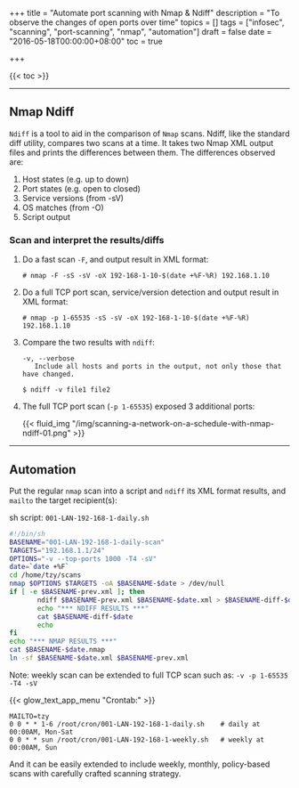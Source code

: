 +++
title = "Automate port scanning with Nmap & Ndiff"
description = "To observe the changes of open ports over time"
topics = []
tags = ["infosec", "scanning", "port-scanning", "nmap", "automation"]
draft = false
date = "2016-05-18T00:00:00+08:00"
toc = true

+++

{{< toc >}}


---
## Nmap Ndiff

`Ndiff` is a tool to aid in the comparison of `Nmap` scans. Ndiff, like the standard diff utility, compares two scans at a time. It takes two Nmap XML output files and prints the differences between them. The differences observed are:

1. Host states (e.g. up to down)
2. Port states (e.g. open to closed)
3. Service versions (from -sV)
4. OS matches (from -O)
5. Script output



### Scan and interpret the results/diffs

1. Do a fast scan `-F`, and output result in XML format:

    ```
    # nmap -F -sS -sV -oX 192-168-1-10-$(date +%F-%R) 192.168.1.10 
    ```

2. Do a full TCP port scan, service/version detection and output result in XML format:

    ```
    # nmap -p 1-65535 -sS -sV -oX 192-168-1-10-$(date +%F-%R) 192.168.1.10 
    ```

3. Compare the two results with `ndiff`:

    ```
    -v, --verbose
       Include all hosts and ports in the output, not only those that have changed.
    
    $ ndiff -v file1 file2
    ```

4. The full TCP port scan (`-p 1-65535`) exposed 3 additional ports:

    {{< fluid_img "/img/scanning-a-network-on-a-schedule-with-nmap-ndiff-01.png" >}}



---
## Automation

Put the regular `nmap` scan into a script and `ndiff` its XML format results, and `mailto` the target recipient(s):

sh script: `001-LAN-192-168-1-daily.sh`

```bash
#!/bin/sh
BASENAME="001-LAN-192-168-1-daily-scan"
TARGETS="192.168.1.1/24"
OPTIONS="-v --top-ports 1000 -T4 -sV"
date=`date +%F`
cd /home/tzy/scans
nmap $OPTIONS $TARGETS -oA $BASENAME-$date > /dev/null
if [ -e $BASENAME-prev.xml ]; then
       ndiff $BASENAME-prev.xml $BASENAME-$date.xml > $BASENAME-diff-$date
       echo "*** NDIFF RESULTS ***"
       cat $BASENAME-diff-$date
       echo
fi
echo "*** NMAP RESULTS ***"
cat $BASENAME-$date.nmap
ln -sf $BASENAME-$date.xml $BASENAME-prev.xml
```

Note: weekly scan can be extended to full TCP scan such as: `-v -p 1-65535 -T4 -sV`

{{< glow_text_app_menu "Crontab:" >}}

```
MAILTO=tzy
0 0 * * 1-6 /root/cron/001-LAN-192-168-1-daily.sh    # daily at 00:00AM, Mon-Sat 
0 0 * * sun /root/cron/001-LAN-192-168-1-weekly.sh   # weekly at 00:00AM, Sun
```

And it can be easily extended to include weekly, monthly, policy-based scans with carefully crafted scanning strategy.
